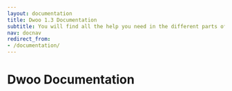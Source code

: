 ```yaml
---
layout: documentation
title: Dwoo 1.3 Documentation
subtitle: You will find all the help you need in the different parts of this documentation
nav: docnav
redirect_from:
- /documentation/
---
```


# Dwoo Documentation